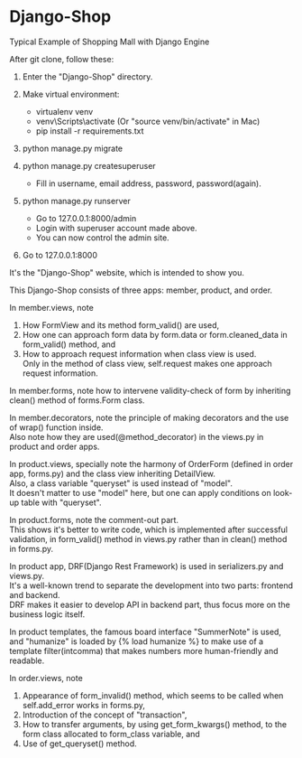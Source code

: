 # Django-Shop
Typical Example of Shopping Mall with Django Engine

After git clone, follow these:

  1) Enter the "Django-Shop" directory.

  2) Make virtual environment:
     - virtualenv venv
     - venv\Scripts\activate (Or "source venv/bin/activate" in Mac)
     - pip install -r requirements.txt

  3) python manage.py migrate

  4) python manage.py createsuperuser
     - Fill in username, email address, password, password(again).

  5) python manage.py runserver
     - Go to 127.0.0.1:8000/admin
     - Login with superuser account made above.
     - You can now control the admin site.

  6) Go to 127.0.0.1:8000

  It's the "Django-Shop" website, which is intended to show you.

This Django-Shop consists of three apps: member, product, and order.


In member.views, note
  1. How FormView and its method form_valid() are used,
  2. How one can approach form data by form.data or form.cleaned_data in form_valid() method, and
  3. How to approach request information when class view is used.  
Only in the method of class view, self.request makes one approach request information.

In member.forms, note how to intervene validity-check of form by inheriting clean() method of forms.Form class.

In member.decorators, note the principle of making decorators and the use of wrap() function inside.  
Also note how they are used(@method_decorator) in the views.py in product and order apps.


In product.views, specially note the harmony of OrderForm (defined in order app, forms.py) and the class view inheriting DetailView.  
Also, a class variable "queryset" is used instead of "model".  
It doesn't matter to use "model" here, but one can apply conditions on look-up table with "queryset".

In product.forms, note the comment-out part.  
This shows it's better to write code, which is implemented after successful validation, in form_valid() method in views.py rather than in clean() method in forms.py.

In product app, DRF(Django Rest Framework) is used in serializers.py and views.py.  
It's a well-known trend to separate the development into two parts: frontend and backend.  
DRF makes it easier to develop API in backend part, thus focus more on the business logic itself.

In product templates, the famous board interface "SummerNote" is used,  
and "humanize" is loaded by {% load humanize %} to make use of a template filter(intcomma) that makes numbers more human-friendly and readable.


In order.views, note
1. Appearance of form_invalid() method, which seems to be called when self.add_error works in forms.py,
2. Introduction of the concept of "transaction",
3. How to transfer arguments, by using get_form_kwargs() method, to the form class allocated to form_class variable, and
4. Use of get_queryset() method.





